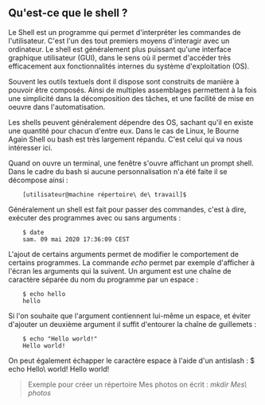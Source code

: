 ## Qu'est-ce que le shell ?

Le Shell est un programme qui permet d'interpréter les commandes de l'utilisateur. C'est l'un des tout premiers moyens
d'interagir avec un ordinateur. Le shell est généralement plus puissant qu'une interface graphique utilisateur (GUI), dans le
sens où il permet d'accéder très efficacement aux fonctionnalités internes du système d'exploitation (OS).

Souvent les outils textuels dont il dispose sont construits de manière à pouvoir être composés. Ainsi de multiples assemblages
permettent à la fois une simplicité dans la décomposition des tâches, et une facilité de mise en oeuvre dans l'automatisation.

Les shells peuvent généralement dépendre des OS, sachant qu'il en existe une quantité pour chacun d'entre eux. Dans le cas de
Linux, le Bourne Again Shell ou bash est très largement répandu. C'est celui qui va nous intéresser ici.

Quand on ouvre un terminal, une fenêtre s'ouvre affichant un prompt shell. Dans le cadre du bash si aucune personnalisation n'a
été faite il se décompose ainsi :
```bash,ignore
    [utilisateur@machine répertoire\ de\ travail]$
```
Généralement un shell est fait pour passer des commandes, c'est à dire, exécuter des programmes avec ou sans arguments :
```bash,ignore
    $ date
    sam. 09 mai 2020 17:36:09 CEST
```
L'ajout de certains arguments permet de modifier le comportement de certains programmes. La commande *echo* permet par exemple
d'afficher à l'écran les arguments qui la suivent. Un argument est une chaîne de caractère séparée du nom du programme par un
espace :
```bash,ignore
    $ echo hello
    hello
```
Si l'on souhaite que l'argument contiennent lui-même un espace, et éviter d'ajouter un deuxième argument il suffit d'entourer la
chaîne de guillemets :
```bash,ignore
    $ echo "Hello world!"
    Hello world!
```
On peut également échapper le caractère espace à l'aide d'un antislash : $ echo Hello\ world!  Hello world!

> Exemple pour créer un répertoire Mes photos on écrit : *mkdir Mes\ photos*
